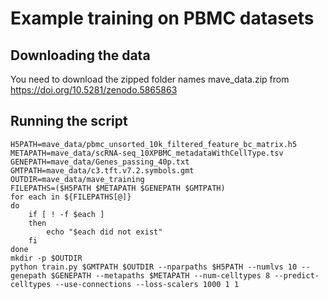 # Example training on PBMC datasets

## Downloading the data

You need to download the zipped folder names mave_data.zip from https://doi.org/10.5281/zenodo.5865863

## Running the script


```
H5PATH=mave_data/pbmc_unsorted_10k_filtered_feature_bc_matrix.h5
METAPATH=mave_data/scRNA-seq_10XPBMC_metadataWithCellType.tsv
GENEPATH=mave_data/Genes_passing_40p.txt
GMTPATH=mave_data/c3.tft.v7.2.symbols.gmt
OUTDIR=mave_data/mave_training
FILEPATHS=($H5PATH $METAPATH $GENEPATH $GMTPATH)
for each in ${FILEPATHS[@]}
do
    if [ ! -f $each ]
    then
        echo "$each did not exist"
    fi
done
mkdir -p $OUTDIR
python train.py $GMTPATH $OUTDIR --nparpaths $H5PATH --numlvs 10 --genepath $GENEPATH --metapaths $METAPATH --num-celltypes 8 --predict-celltypes --use-connections --loss-scalers 1000 1 1
```
